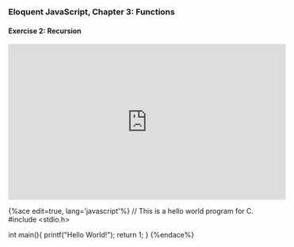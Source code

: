 ### Eloquent JavaScript, Chapter 3: Functions
#### Exercise 2: Recursion

<iframe src="https://www.livecoding.tv/mikeumus/videos/mB7EV/embed" width="560" height="315" frameborder="0" allowfullscreen="true" scrolling="no"></iframe>

{%ace edit=true, lang='javascript'%}
// This is a hello world program for C.
#include <stdio.h>

int main(){
  printf("Hello World!");
  return 1;
}
{%endace%}
